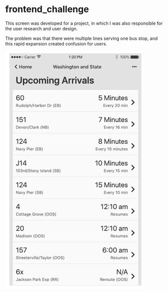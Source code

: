 # frontend_challenge

This screen was developed for a project, in which I was also responsible for the user research and user design.

The problem was that there were multiple lines serving one bus stop, and this rapid expansion created confusion for users.

![project image](images/busy-bus-image.png)
